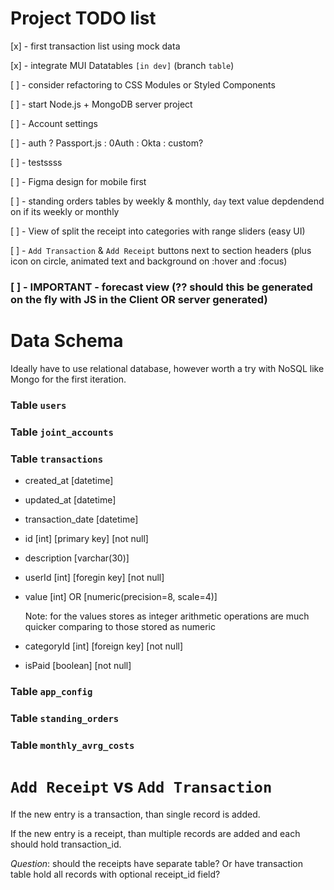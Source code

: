 # Project TODO list

[x] - first transaction list using mock data

[x] - integrate MUI Datatables `[in dev]` (branch `table`)

[ ] - consider refactoring to CSS Modules or Styled Components

[ ] - start Node.js + MongoDB server project

[ ] - Account settings

[ ] - auth ? Passport.js : 0Auth : Okta : custom?

[ ] - testssss

[ ] - Figma design for mobile first

[ ] - standing orders tables by weekly & monthly, `day` text value depdendend on if its weekly or monthly

[ ] - View of split the receipt into categories with range sliders (easy UI)

[ ] - `Add Transaction` & `Add Receipt` buttons next to section headers (plus icon on circle, animated text and background on :hover and :focus)




### [ ] - IMPORTANT - forecast view (?? should this be generated on the fly with JS in the Client OR server generated)


# Data Schema

Ideally have to use relational database, however worth a try with NoSQL like Mongo for the first iteration.


### Table `users`

### Table `joint_accounts`

### Table `transactions`
  - created_at [datetime]
  - updated_at [datetime]
  - transaction_date [datetime]
  - id [int] [primary key] [not null]
  - description [varchar(30)]
  - userId [int] [foregin key] [not null]
  - value [int] OR [numeric(precision=8, scale=4)]
      
      Note: for the values stores as integer arithmetic operations are much quicker comparing to those stored as numeric 
  - categoryId [int] [foreign key] [not null]
  - isPaid [boolean] [not null]
  
### Table `app_config`

### Table `standing_orders`

### Table `monthly_avrg_costs`



# `Add Receipt` vs `Add Transaction`

If the new entry is a transaction, than single record is added.

If the new entry is a receipt, than multiple records are added and each should hold transaction_id.

*Question*: should the receipts have separate table? Or have transaction table hold all records with optional receipt_id field? 